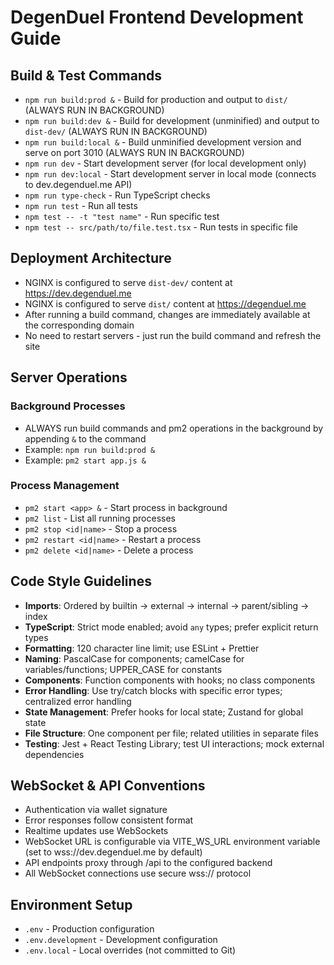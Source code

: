 # DegenDuel Frontend Development Guide

## Build & Test Commands

- `npm run build:prod &` - Build for production and output to `dist/` (ALWAYS RUN IN BACKGROUND)
- `npm run build:dev &` - Build for development (unminified) and output to `dist-dev/` (ALWAYS RUN IN BACKGROUND)
- `npm run build:local &` - Build unminified development version and serve on port 3010 (ALWAYS RUN IN BACKGROUND)
- `npm run dev` - Start development server (for local development only)
- `npm run dev:local` - Start development server in local mode (connects to dev.degenduel.me API)
- `npm run type-check` - Run TypeScript checks
- `npm run test` - Run all tests
- `npm test -- -t "test name"` - Run specific test
- `npm test -- src/path/to/file.test.tsx` - Run tests in specific file

## Deployment Architecture

- NGINX is configured to serve `dist-dev/` content at https://dev.degenduel.me
- NGINX is configured to serve `dist/` content at https://degenduel.me
- After running a build command, changes are immediately available at the corresponding domain
- No need to restart servers - just run the build command and refresh the site

## Server Operations

### Background Processes
- ALWAYS run build commands and pm2 operations in the background by appending `&` to the command
- Example: `npm run build:prod &`
- Example: `pm2 start app.js &`

### Process Management
- `pm2 start <app> &` - Start process in background
- `pm2 list` - List all running processes
- `pm2 stop <id|name>` - Stop a process
- `pm2 restart <id|name>` - Restart a process
- `pm2 delete <id|name>` - Delete a process

## Code Style Guidelines

- **Imports**: Ordered by builtin → external → internal → parent/sibling → index
- **TypeScript**: Strict mode enabled; avoid `any` types; prefer explicit return types
- **Formatting**: 120 character line limit; use ESLint + Prettier
- **Naming**: PascalCase for components; camelCase for variables/functions; UPPER_CASE for constants
- **Components**: Function components with hooks; no class components
- **Error Handling**: Use try/catch blocks with specific error types; centralized error handling
- **State Management**: Prefer hooks for local state; Zustand for global state
- **File Structure**: One component per file; related utilities in separate files
- **Testing**: Jest + React Testing Library; test UI interactions; mock external dependencies

## WebSocket & API Conventions

- Authentication via wallet signature
- Error responses follow consistent format
- Realtime updates use WebSockets
- WebSocket URL is configurable via VITE_WS_URL environment variable (set to wss://dev.degenduel.me by default)
- API endpoints proxy through /api to the configured backend
- All WebSocket connections use secure wss:// protocol

## Environment Setup

- `.env` - Production configuration
- `.env.development` - Development configuration
- `.env.local` - Local overrides (not committed to Git)
